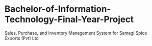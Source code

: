 # Bachelor-of-Information-Technology-Final-Year-Project
Sales, Purchase, and Inventory Management System for Samagi Spice Exports (Pvt) Ltd
